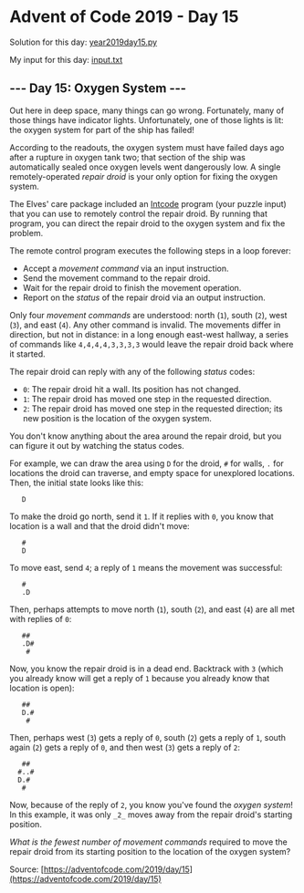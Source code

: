 # Advent of Code 2019 - Day 15

Solution for this day: [year2019day15.py](year2019/day15/year2019day15.py)

My input for this day: [input.txt](year2019/day15/input.txt)

## \--- Day 15: Oxygen System ---

Out here in deep space, many things can go wrong. Fortunately, many of those
things have indicator lights. Unfortunately, one of those lights is lit: the
oxygen system for part of the ship has failed!

According to the readouts, the oxygen system must have failed days ago after a
rupture in oxygen tank two; that section of the ship was automatically sealed
once oxygen levels went dangerously low. A single remotely-operated _repair
droid_ is your only option for fixing the oxygen system.

The Elves' care package included an [Intcode](9) program (your puzzle input)
that you can use to remotely control the repair droid. By running that
program, you can direct the repair droid to the oxygen system and fix the
problem.

The remote control program executes the following steps in a loop forever:

  * Accept a _movement command_ via an input instruction.
  * Send the movement command to the repair droid.
  * Wait for the repair droid to finish the movement operation.
  * Report on the _status_ of the repair droid via an output instruction.

Only four _movement commands_ are understood: north (`1`), south (`2`), west
(`3`), and east (`4`). Any other command is invalid. The movements differ in
direction, but not in distance: in a long enough east-west hallway, a series
of commands like `4,4,4,4,3,3,3,3` would leave the repair droid back where it
started.

The repair droid can reply with any of the following _status_ codes:

  * `0`: The repair droid hit a wall. Its position has not changed.
  * `1`: The repair droid has moved one step in the requested direction.
  * `2`: The repair droid has moved one step in the requested direction; its new position is the location of the oxygen system.

You don't know anything about the area around the repair droid, but you can
figure it out by watching the status codes.

For example, we can draw the area using `D` for the droid, `#` for walls, `.`
for locations the droid can traverse, and empty space for unexplored
locations. Then, the initial state looks like this:

    
    
          
          
       D  
          
          
    

To make the droid go north, send it `1`. If it replies with `0`, you know that
location is a wall and that the droid didn't move:

    
    
          
       #  
       D  
          
          
    

To move east, send `4`; a reply of `1` means the movement was successful:

    
    
          
       #  
       .D 
          
          
    

Then, perhaps attempts to move north (`1`), south (`2`), and east (`4`) are
all met with replies of `0`:

    
    
          
       ## 
       .D#
        # 
          
    

Now, you know the repair droid is in a dead end. Backtrack with `3` (which you
already know will get a reply of `1` because you already know that location is
open):

    
    
          
       ## 
       D.#
        # 
          
    

Then, perhaps west (`3`) gets a reply of `0`, south (`2`) gets a reply of `1`,
south again (`2`) gets a reply of `0`, and then west (`3`) gets a reply of
`2`:

    
    
          
       ## 
      #..#
      D.# 
       #  
    

Now, because of the reply of `2`, you know you've found the _oxygen system_!
In this example, it was only `_2_` moves away from the repair droid's starting
position.

_What is the fewest number of movement commands_ required to move the repair
droid from its starting position to the location of the oxygen system?



Source: [https://adventofcode.com/2019/day/15](https://adventofcode.com/2019/day/15)
